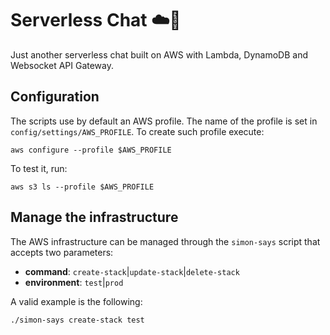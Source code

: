 # Serverless Chat ☁️💬

Just another serverless chat built on AWS with Lambda, DynamoDB and Websocket API Gateway.

## Configuration

The scripts use by default an AWS profile. The name of the profile is set in `config/settings/AWS_PROFILE`. To create 
such profile execute:

```
aws configure --profile $AWS_PROFILE
```

To test it, run:

```
aws s3 ls --profile $AWS_PROFILE
```

## Manage the infrastructure

The AWS infrastructure can be managed through the `simon-says` script that accepts two parameters:

* **command**: `create-stack`|`update-stack`|`delete-stack`
* **environment**: `test`|`prod`

A valid example is the following:

```
./simon-says create-stack test
```
